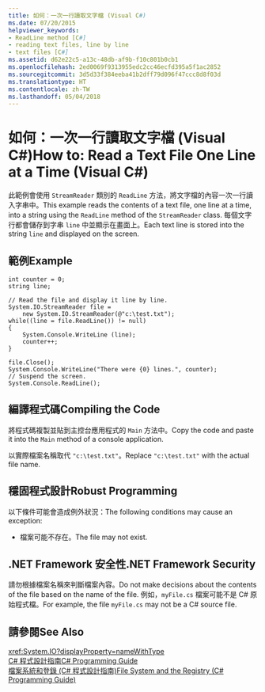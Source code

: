 ```yaml
---
title: 如何：一次一行讀取文字檔 (Visual C#)
ms.date: 07/20/2015
helpviewer_keywords:
- ReadLine method [C#]
- reading text files, line by line
- text files [C#]
ms.assetid: d62e22c5-a13c-48db-af9b-f10c801b0cb1
ms.openlocfilehash: 2ed0069f9313955edc2cc46ecfd395a5f1ac2852
ms.sourcegitcommit: 3d5d33f384eeba41b2dff79d096f47ccc8d8f03d
ms.translationtype: HT
ms.contentlocale: zh-TW
ms.lasthandoff: 05/04/2018
---
```

# <a name="how-to-read-a-text-file-one-line-at-a-time-visual-c"></a><span data-ttu-id="43ce0-102">如何：一次一行讀取文字檔 (Visual C#)</span><span class="sxs-lookup"><span data-stu-id="43ce0-102">How to: Read a Text File One Line at a Time (Visual C#)</span></span>
<span data-ttu-id="43ce0-103">此範例會使用 `StreamReader` 類別的 `ReadLine` 方法，將文字檔的內容一次一行讀入字串中。</span><span class="sxs-lookup"><span data-stu-id="43ce0-103">This example reads the contents of a text file, one line at a time, into a string using the `ReadLine` method of the `StreamReader` class.</span></span> <span data-ttu-id="43ce0-104">每個文字行都會儲存到字串 `line` 中並顯示在畫面上。</span><span class="sxs-lookup"><span data-stu-id="43ce0-104">Each text line is stored into the string `line` and displayed on the screen.</span></span>  
  
## <a name="example"></a><span data-ttu-id="43ce0-105">範例</span><span class="sxs-lookup"><span data-stu-id="43ce0-105">Example</span></span>  
  
```  
int counter = 0;  
string line;  
  
// Read the file and display it line by line.  
System.IO.StreamReader file =   
    new System.IO.StreamReader(@"c:\test.txt");  
while((line = file.ReadLine()) != null)  
{  
    System.Console.WriteLine (line);  
    counter++;  
}  
  
file.Close();  
System.Console.WriteLine("There were {0} lines.", counter);  
// Suspend the screen.  
System.Console.ReadLine();  
```  
  
## <a name="compiling-the-code"></a><span data-ttu-id="43ce0-106">編譯程式碼</span><span class="sxs-lookup"><span data-stu-id="43ce0-106">Compiling the Code</span></span>  
 <span data-ttu-id="43ce0-107">將程式碼複製並貼到主控台應用程式的 `Main` 方法中。</span><span class="sxs-lookup"><span data-stu-id="43ce0-107">Copy the code and paste it into the `Main` method of a console application.</span></span>  
  
 <span data-ttu-id="43ce0-108">以實際檔案名稱取代 `"c:\test.txt"`。</span><span class="sxs-lookup"><span data-stu-id="43ce0-108">Replace `"c:\test.txt"` with the actual file name.</span></span>  
  
## <a name="robust-programming"></a><span data-ttu-id="43ce0-109">穩固程式設計</span><span class="sxs-lookup"><span data-stu-id="43ce0-109">Robust Programming</span></span>  
 <span data-ttu-id="43ce0-110">以下條件可能會造成例外狀況：</span><span class="sxs-lookup"><span data-stu-id="43ce0-110">The following conditions may cause an exception:</span></span>  
  
-   <span data-ttu-id="43ce0-111">檔案可能不存在。</span><span class="sxs-lookup"><span data-stu-id="43ce0-111">The file may not exist.</span></span>  
  
## <a name="net-framework-security"></a><span data-ttu-id="43ce0-112">.NET Framework 安全性</span><span class="sxs-lookup"><span data-stu-id="43ce0-112">.NET Framework Security</span></span>  
 <span data-ttu-id="43ce0-113">請勿根據檔案名稱來判斷檔案內容。</span><span class="sxs-lookup"><span data-stu-id="43ce0-113">Do not make decisions about the contents of the file based on the name of the file.</span></span> <span data-ttu-id="43ce0-114">例如，`myFile.cs` 檔案可能不是 C# 原始程式檔。</span><span class="sxs-lookup"><span data-stu-id="43ce0-114">For example, the file `myFile.cs` may not be a C# source file.</span></span>  
  
## <a name="see-also"></a><span data-ttu-id="43ce0-115">請參閱</span><span class="sxs-lookup"><span data-stu-id="43ce0-115">See Also</span></span>  
 <xref:System.IO?displayProperty=nameWithType>  
 [<span data-ttu-id="43ce0-116">C# 程式設計指南</span><span class="sxs-lookup"><span data-stu-id="43ce0-116">C# Programming Guide</span></span>](../../../csharp/programming-guide/index.md)  
 [<span data-ttu-id="43ce0-117">檔案系統和登錄 (C# 程式設計指南)</span><span class="sxs-lookup"><span data-stu-id="43ce0-117">File System and the Registry (C# Programming Guide)</span></span>](../../../csharp/programming-guide/file-system/index.md)
